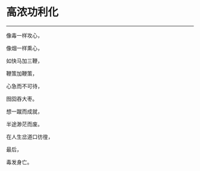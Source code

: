 # 高浓功利化
---

像毒一样攻心，

像烟一样熏心，

如快马加三鞭，

鞭策加鞭策，

心急而不可待，

囫囵吞大枣。

想一蹴而成就，

半途渺茫而废。

在人生岔道口彷徨，

最后，

毒发身亡。
